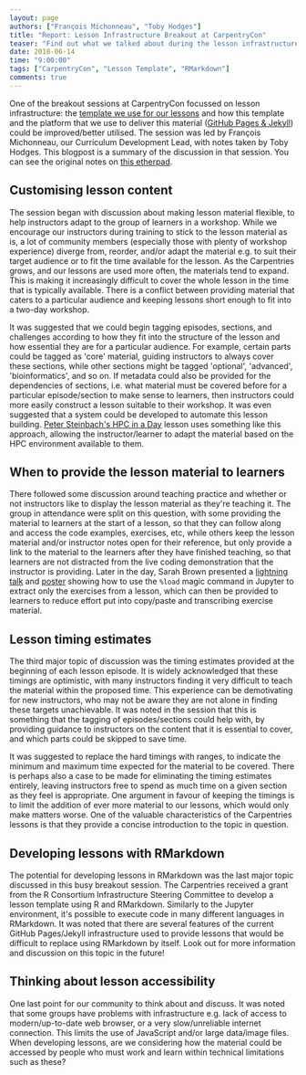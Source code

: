 ```yaml
---
layout: page
authors: ["François Michonneau", "Toby Hodges"]
title: "Report: Lesson Infrastructure Breakout at CarpentryCon"
teaser: "Find out what we talked about during the lesson infrastructure breakout session at CarpentryCon"
date: 2018-06-14
time: "9:00:00"
tags: ["CarpentryCon", "Lesson Template", "RMarkdown"]
comments: true
---
```


One of the breakout sessions at CarpentryCon focussed on lesson infrastructure:
the [template we use for our lessons][lesson-template] and how this template and
the platform that we use to deliver this material ([GitHub Pages & Jekyll][gh-pages-jekyll])
could be improved/better utilised. The session was led by François Michonneau,
our Curriculum Development Lead, with notes taken by Toby Hodges. This blogpost
is a summary of the discussion in that session. You can see the original notes
on [this etherpad][breakout3-pad].

## Customising lesson content

The session began with discussion about making lesson material flexible, to
help instructors adapt to the group of learners in a workshop. While we
encourage our instructors during training to stick to the lesson material as is,
a lot of community members (especially those with plenty of workshop experience)
diverge from, reorder, and/or adapt the material e.g. to suit their target
audience or to fit the time available for the lesson. As the Carpentries grows,
and our lessons are used more often, the materials tend to expand. This is
making it increasingly difficult to cover the whole lesson in the time that is
typically available. There is a conflict between providing material that caters
to a particular audience and keeping lessons short enough to fit into a two-day
workshop.

It was suggested that we could begin tagging episodes, sections, and challenges
according to how they fit into the structure of the lesson and how essential
they are for a particular audience. For example, certain parts could be tagged
as 'core' material, guiding instructors to always cover these sections, while
other sections might be tagged 'optional', 'advanced', 'bioinformatics', and
so on. If metadata could also be provided for the dependencies of sections, i.e.
what material must be covered before for a particular episode/section to make
sense to learners, then instructors could more easily construct a lesson
suitable to their workshop. It was even suggested that a system could be
developed to automate this lesson building. [Peter Steinbach's HPC in a Day][hpc-in-a-day]
lesson uses something like this approach, allowing the instructor/learner to
adapt the material based on the HPC environment available to them.

## When to provide the lesson material to learners

There followed some discussion around teaching practice and whether or not
instructors like to display the lesson material as they're teaching it. The
group in attendance were split on this question, with some providing the material
to learners at the start of a lesson, so that they can follow along and access
the code examples, exercises, etc, while others keep the lesson material and/or
instructor notes open for their reference, but only provide a link to the material
to the learners after they have finished teaching, so that learners are not
distracted from the live coding demonstration that the instructor is providing.
Later in the day, Sarah Brown presented a [lightning talk][brown-talk] and [poster][brown-poster] showing how
to use the `%load` magic command in Jupyter to extract only the exercises from
a lesson, which can then be provided to learners to reduce effort put into
copy/paste and transcribing exercise material.

## Lesson timing estimates

The third major topic of discussion was the timing estimates provided at the
beginning of each lesson episode. It is widely acknowledged that these timings
are optimistic, with many instructors finding it very difficult to teach the
material within the proposed time. This experience can be demotivating for new
instructors, who may not be aware they are not alone in finding these targets
unachievable. It was noted in the session that this is something that the
tagging of episodes/sections could help with, by providing guidance to instructors
on the content that it is essential to cover, and which parts could be skipped
to save time.

It was suggested to replace the hard timings with ranges, to
indicate the minimum and maximum time expected for the material to be covered.
There is perhaps also a case to be made for eliminating the timing estimates
entirely, leaving instructors free to spend as much time on a given section as
they feel is appropriate. One argument in favour of keeping the timings is to
limit the addition of ever more material to our lessons, which would only make
matters worse. One of the valuable characteristics of the Carpentries lessons is
that they provide a concise introduction to the topic in question.

## Developing lessons with RMarkdown

The potential for developing lessons in RMarkdown was the last major topic
discussed in this busy breakout session. The Carpentries received a grant from
the R Consortium Infrastructure Steering Committee
to develop a lesson template using R and RMarkdown. Similarly to the
Jupyter environment, it's possible to execute code in many different languages
in RMarkdown. It was noted that there are
several features of the current GitHub Pages/Jekyll infrastructure used to
provide lessons that would be difficult to replace using RMarkdown by itself. Look out
for more information and discussion on this topic in the future!

## Thinking about lesson accessibility

One last point for our community to think about and discuss. It was noted that
some groups have problems with infrastructure e.g. lack of access to
modern/up-to-date web browser, or a very slow/unreliable internet connection.
This limits the use of JavaScript and/or large data/image files. When developing
lessons, are we considering how the material could be accessed by people who
must work and learn within technical limitations such as these?

[lesson-template]: https://github.com/swcarpentry/styles/
[gh-pages-jekyll]: https://help.github.com/articles/using-jekyll-as-a-static-site-generator-with-github-pages/
[breakout3-pad]: http://pad.software-carpentry.org/20180530_breakout3
[hpc-in-a-day]: https://github.com/psteinb/hpc-in-a-day#scheduler
[brown-talk]: https://github.com/carpentries/carpentrycon/blob/master/Sessions/2018-05-30/08-Lightning-Talks-Session-2/brown-slides.pdf
[brown-poster]: https://github.com/carpentries/carpentrycon/blob/master/Sessions/2018-05-30/08-Lightning-Talks-Session-2/brown-poster.pdf
